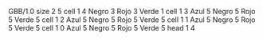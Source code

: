 <gs-board without-header> GBB/1.0
size 2 5
cell 1 4 Negro 3 Rojo 3 Verde 1 
cell 1 3 Azul 5 Negro 5 Rojo 5 Verde 5 
cell 1 2 Azul 5 Negro 5 Rojo 5 Verde 5 
cell 1 1 Azul 5 Negro 5 Rojo 5 Verde 5 
cell 1 0 Azul 5 Negro 5 Rojo 5 Verde 5 
head 1 4 </gs-board>